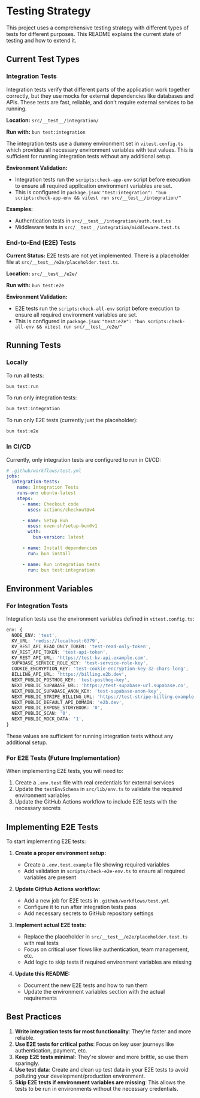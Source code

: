 # Testing Strategy

This project uses a comprehensive testing strategy with different types of tests for different purposes. This README explains the current state of testing and how to extend it.

## Current Test Types

### Integration Tests

Integration tests verify that different parts of the application work together correctly, but they use mocks for external dependencies like databases and APIs. These tests are fast, reliable, and don't require external services to be running.

**Location:** `src/__test__/integration/`

**Run with:** `bun test:integration`

The integration tests use a dummy environment set in `vitest.config.ts` which provides all necessary environment variables with test values. This is sufficient for running integration tests without any additional setup.

**Environment Validation:**
- Integration tests run the `scripts:check-app-env` script before execution to ensure all required application environment variables are set.
- This is configured in `package.json`: `"test:integration": "bun scripts:check-app-env && vitest run src/__test__/integration/"`

**Examples:**
- Authentication tests in `src/__test__/integration/auth.test.ts`
- Middleware tests in `src/__test__/integration/middleware.test.ts`

### End-to-End (E2E) Tests

**Current Status:** E2E tests are not yet implemented. There is a placeholder file at `src/__test__/e2e/placeholder.test.ts`.

**Location:** `src/__test__/e2e/`

**Run with:** `bun test:e2e`

**Environment Validation:**
- E2E tests run the `scripts:check-all-env` script before execution to ensure all required environment variables are set.
- This is configured in `package.json`: `"test:e2e": "bun scripts:check-all-env && vitest run src/__test__/e2e/"`

## Running Tests

### Locally

To run all tests:
```bash
bun test:run
```

To run only integration tests:
```bash
bun test:integration
```

To run only E2E tests (currently just the placeholder):
```bash
bun test:e2e
```

### In CI/CD

Currently, only integration tests are configured to run in CI/CD:

```yaml
# .github/workflows/test.yml
jobs:
  integration-tests:
    name: Integration Tests
    runs-on: ubuntu-latest
    steps:
      - name: Checkout code
        uses: actions/checkout@v4

      - name: Setup Bun
        uses: oven-sh/setup-bun@v1
        with:
          bun-version: latest

      - name: Install dependencies
        run: bun install

      - name: Run integration tests
        run: bun test:integration
```

## Environment Variables

### For Integration Tests

Integration tests use the environment variables defined in `vitest.config.ts`:

```typescript
env: {
  NODE_ENV: 'test',
  KV_URL: 'redis://localhost:6379',
  KV_REST_API_READ_ONLY_TOKEN: 'test-read-only-token',
  KV_REST_API_TOKEN: 'test-api-token',
  KV_REST_API_URL: 'https://test-kv-api.example.com',
  SUPABASE_SERVICE_ROLE_KEY: 'test-service-role-key',
  COOKIE_ENCRYPTION_KEY: 'test-cookie-encryption-key-32-chars-long',
  BILLING_API_URL: 'https://billing.e2b.dev',
  NEXT_PUBLIC_POSTHOG_KEY: 'test-posthog-key',
  NEXT_PUBLIC_SUPABASE_URL: 'https://test-supabase-url.supabase.co',
  NEXT_PUBLIC_SUPABASE_ANON_KEY: 'test-supabase-anon-key',
  NEXT_PUBLIC_STRIPE_BILLING_URL: 'https://test-stripe-billing.example.com',
  NEXT_PUBLIC_DEFAULT_API_DOMAIN: 'e2b.dev',
  NEXT_PUBLIC_EXPOSE_STORYBOOK: '0',
  NEXT_PUBLIC_SCAN: '0',
  NEXT_PUBLIC_MOCK_DATA: '1',
}
```

These values are sufficient for running integration tests without any additional setup.

### For E2E Tests (Future Implementation)

When implementing E2E tests, you will need to:

1. Create a `.env.test` file with real credentials for external services
2. Update the `testEnvSchema` in `src/lib/env.ts` to validate the required environment variables
3. Update the GitHub Actions workflow to include E2E tests with the necessary secrets

## Implementing E2E Tests

To start implementing E2E tests:

1. **Create a proper environment setup:**
   - Create a `.env.test.example` file showing required variables
   - Add validation in `scripts/check-e2e-env.ts` to ensure all required variables are present

2. **Update GitHub Actions workflow:**
   - Add a new job for E2E tests in `.github/workflows/test.yml`
   - Configure it to run after integration tests pass
   - Add necessary secrets to GitHub repository settings

3. **Implement actual E2E tests:**
   - Replace the placeholder in `src/__test__/e2e/placeholder.test.ts` with real tests
   - Focus on critical user flows like authentication, team management, etc.
   - Add logic to skip tests if required environment variables are missing

4. **Update this README:**
   - Document the new E2E tests and how to run them
   - Update the environment variables section with the actual requirements

## Best Practices

1. **Write integration tests for most functionality**: They're faster and more reliable.
2. **Use E2E tests for critical paths**: Focus on key user journeys like authentication, payment, etc.
3. **Keep E2E tests minimal**: They're slower and more brittle, so use them sparingly.
4. **Use test data**: Create and clean up test data in your E2E tests to avoid polluting your development/production environment.
5. **Skip E2E tests if environment variables are missing**: This allows the tests to be run in environments without the necessary credentials. 

